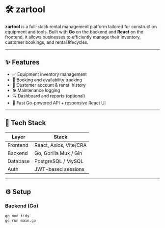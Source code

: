 # 🛠️ zartool

**zartool** is a full-stack rental management platform tailored for construction equipment and tools. Built with **Go** on the backend and **React** on the frontend, it allows businesses to efficiently manage their inventory, customer bookings, and rental lifecycles.

---

## ✨ Features

- ✅ Equipment inventory management
- 📆 Booking and availability tracking
- 👤 Customer account & rental history
- ⚙️ Maintenance logging
- 🔍 Dashboard and reports (optional)
- 🚀 Fast Go-powered API + responsive React UI

---

## 🧱 Tech Stack

| Layer     | Stack                  |
|-----------|------------------------|
| Frontend  | React, Axios, Vite/CRA |
| Backend   | Go, Gorilla Mux / Gin  |
| Database  | PostgreSQL / MySQL     |
| Auth      | JWT-based sessions     |

---

## ⚙️ Setup

### Backend (Go)

```bash
go mod tidy
go run main.go
